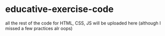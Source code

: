# educative-exercise-code
all the rest of the code for HTML, CSS, JS will be uploaded here (although I missed a few practices alr oops) 
